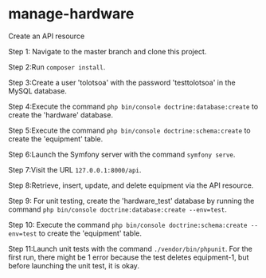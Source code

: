 # manage-hardware
Create an API resource

Step 1: Navigate to the master branch and clone this project.

Step 2:Run `composer install`.

Step 3:Create a user 'tolotsoa' with the password 'testtolotsoa' in the MySQL database.

Step 4:Execute the command `php bin/console doctrine:database:create` to create the 'hardware' database.

Step 5:Execute the command `php bin/console doctrine:schema:create` to create the 'equipment' table.

Step 6:Launch the Symfony server with the command `symfony serve`.

Step 7:Visit the URL `127.0.0.1:8000/api`.

Step 8:Retrieve, insert, update, and delete equipment via the API resource.

Step 9: For unit testing, create the 'hardware_test' database by running the command `php bin/console doctrine:database:create --env=test`.

Step 10: Execute the command `php bin/console doctrine:schema:create --env=test` to create the 'equipment' table.

Step 11:Launch unit tests with the command `./vendor/bin/phpunit`. For the first run, there might be 1 error because the test deletes equipment-1, but before launching the unit test, it is okay.
